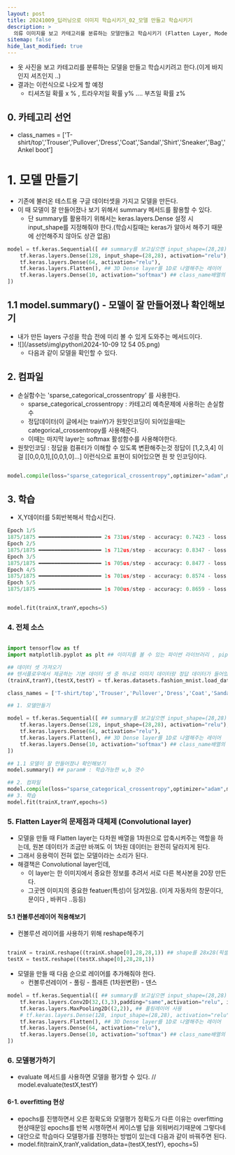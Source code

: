 ```yaml
---
layout: post
title: 20241009_딥러닝으로 이미지 학습시키기_02_모델 만들고 학습시키기
description: >
  의류 이미지를 보고 카테고리를 분류하는 모델만들고 학습시키기 (Flatten Layer, Model Summary)
sitemap: false
hide_last_modified: true
---
```


- 옷 사진을 보고 카테고리를 분류하는 모델을 만들고 학습시키려고 한다.(이게 바지인지 셔츠인지 ..)
- 결과는 이런식으로 나오게 할 예정
  - 티셔츠일 확률 x % , 트라우저일 확률 y% .... 부츠일 확률 z%

## 0. 카테고리 선언

- class_names = ['T-shirt/top','Trouser','Pullover','Dress','Coat','Sandal','Shirt','Sneaker','Bag','Ankel boot']

# 1. 모델 만들기

- 기존에 불러온 테스트용 구글 데이터셋을 가지고 모델을 만든다.
- 이 때 모델이 잘 만들어졌나 보기 위해서 summary 메서드를 활용할 수 있다.
  - 단 summary를 활용하기 위해서는 keras.layers.Dense 설정 시 input_shape를 지정해줘야 한다.(학습시킬때는 keras가 알아서 해주기 때문에 선언해주지 않아도 상관 없음)

```py
model = tf.keras.Sequential([ ## summary를 보고싶으면 input_shape=(28,28) 집어넣어야함 (그냥 컴파일할꺼면 알아서 해주는데 미리 보고싶으면 모양을 설정해줘야함)
    tf.keras.layers.Dense(128, input_shape=(28,28), activation="relu"), ## , activation="relu" : 음수는 다 0으로 만드는 활성함수
    tf.keras.layers.Dense(64, activation="relu"),
    tf.keras.layers.Flatten(), ## 3D Dense layer를 1D로 나열해주는 레이어
    tf.keras.layers.Dense(10, activation="softmax") ## class_name배열의 각각의 항목에 해당하는 확률 예측하기, softmax : 0~1 카테고리 예측/ sigmoid : 0~1 압축 왼쪽오른쪽,합격 불합격 등
])
```

## 1.1 model.summary() - 모델이 잘 만들어졌나 확인해보기

- 내가 만든 layers 구성을 학습 전에 미리 볼 수 있게 도와주는 메서드이다.
- ![](/assets\img\python\2024-10-09 12 54 05.png)
  - 다음과 같이 모델을 확인할 수 있다.


## 2. 컴파일

- 손실함수는 'sparse_categorical_crossentropy' 를 사용한다.
  - sparse_categorical_crossentropy : 카테고리 예측문제에 사용하는 손실함수
  - 정답데이터(이 글에서는 trainY)가 원핫인코딩이 되어있을때는 categorical_crossentropy를 사용해준다.
  - 이때는 마지막 layer는 softmax 활성함수를 사용해야한다.
- 원핫인코딩 : 정답을 컴퓨터가 이해할 수 있도록 변환해주는것 정답이 [1,2,3,4] 이걸 [[0,0,0,1],[0,0,1,0]...]  이런식으로 표현이 되어있으면 원 핫 인코딩이다.

``` py

model.compile(loss="sparse_categorical_crossentropy",optimizer="adam",metrics=['accuracy'])

```

## 3. 학습

- X,Y데이터를 5회반복해서 학습시킨다.

``` py
Epoch 1/5
1875/1875 ━━━━━━━━━━━━━━━━━━━━ 2s 731us/step - accuracy: 0.7423 - loss: 2.4241    
Epoch 2/5
1875/1875 ━━━━━━━━━━━━━━━━━━━━ 1s 712us/step - accuracy: 0.8347 - loss: 0.4744
Epoch 3/5
1875/1875 ━━━━━━━━━━━━━━━━━━━━ 1s 705us/step - accuracy: 0.8477 - loss: 0.4331
Epoch 4/5
1875/1875 ━━━━━━━━━━━━━━━━━━━━ 1s 701us/step - accuracy: 0.8574 - loss: 0.4005
Epoch 5/5
1875/1875 ━━━━━━━━━━━━━━━━━━━━ 1s 700us/step - accuracy: 0.8659 - loss: 0.3817
```

``` py

model.fit(trainX,tranY,epochs=5)

```

### 4. 전체 소스

``` py

import tensorflow as tf
import matplotlib.pyplot as plt ## 이미지를 볼 수 있는 파이썬 라이브러리 , pip install matplotlib를 통해 설치

## 데이터 셋 가져오기
## 텐서플로우에서 제공하는 기본 데이터 셋 중 하나로 이미지 데이터랑 정답 데이터가 들어있음.(실행 시 구글에서 다운받아짐)
(trainX,tranY),(testX,testY) = tf.keras.datasets.fashion_mnist.load_data() ## 이 데이터셋을 활용할때만 사용하는 선언방식으로 신경쓸필요 없음

class_names = ['T-shirt/top','Trouser','Pullover','Dress','Coat','Sandal','Shirt','Sneaker','Bag','Ankel boot']

## 1. 모델만들기

model = tf.keras.Sequential([ ## summary를 보고싶으면 input_shape=(28,28) 집어넣어야함 (그냥 컴파일할꺼면 알아서 해주는데 미리 보고싶으면 모양을 설정해줘야함)
    tf.keras.layers.Dense(128, input_shape=(28,28), activation="relu"), ## , activation="relu" : 음수는 다 0으로 만드는 활성함수
    tf.keras.layers.Dense(64, activation="relu"),
    tf.keras.layers.Flatten(), ## 3D Dense layer를 1D로 나열해주는 레이어
    tf.keras.layers.Dense(10, activation="softmax") ## class_name배열의 각각의 항목에 해당하는 확률 예측하기, softmax : 0~1 카테고리 예측/ sigmoid : 0~1 압축 왼쪽오른쪽,합격 불합격 등
])

## 1.1 모델이 잘 만들어졌나 확인해보기
model.summary() ## param# : 학습가능한 w,b 갯수

## 2. 컴파일
model.compile(loss="sparse_categorical_crossentropy",optimizer="adam",metrics=['accuracy'])
## 3. 학습
model.fit(trainX,tranY,epochs=5)


```

### 5. Flatten Layer의 문제점과 대체제 (Convolutional layer)

- 모델을 만들 때 Flatten layer는 다차원 배열을 1차원으로 압축시켜주는 역할을 하는데, 원본 데이터가 조금만 바껴도 이 1차원 데이터는 완전히 달라지게 된다.
- 그래서 응용력이 전혀 없는 모델이라는 소리가 된다.
- 해결책은 Convolutional layer인데, 
  - 이 layer는 한 이미지에서 중요한 정보를 추려서 서로 다른 복사본을 20장 만든다.
  - 그곳엔 이미지의 중요한 featuer(특성)이 담겨있음. (이게 자동차의 창문이다, 문이다 , 바퀴다 ..등등)

#### 5.1 컨볼루션레이어 적용해보기

- 컨볼루션 레이어를 사용하기 위해 reshape해주기

``` py

trainX = trainX.reshape((trainX.shape[0],28,28,1)) ## shape를 28x28(픽셀)에서 28x28,1(흑백이기때문에 1, rgb를 모두사용하면 3이됨)로 reshape 
testX = testX.reshape((testX.shape[0],28,28,1))
```

- 모델을 만들 때 다음 순으로 레이어를 추가해줘야 한다.
  - 컨볼루션레이어 - 풀링 - 플래튼 (1차원변환) - 덴스

``` py
model = tf.keras.Sequential([ ## summary를 보고싶으면 input_shape=(28,28) 집어넣어야함 (그냥 컴파일할꺼면 알아서 해주는데 미리 보고싶으면 모양을 설정해줘야함)
    tf.keras.layers.Conv2D(32,(3,3),padding="same",activation="relu", input_shape=(28,28,1)), ## 컨볼루션 레이어 추가 / 첫번째 매개변수 : N개의 복사본만들기 / 2번째 매개변수 : 픽셀 사이즈 X x Y / 4번째 매개변수 : relu사용이유 > 숫자는 음수가 없기 때문에 / 5번째 매개변수 : 
    tf.keras.layers.MaxPooling2D((2,2)), ## 풀링레이어 사용
    # tf.keras.layers.Dense(128, input_shape=(28,28), activation="relu"), ## , activation="relu" : 음수는 다 0으로 만드는 활성함수
    tf.keras.layers.Flatten(), ## 3D Dense layer를 1D로 나열해주는 레이어
    tf.keras.layers.Dense(64, activation="relu"),
    tf.keras.layers.Dense(10, activation="softmax") ## class_name배열의 각각의 항목에 해당하는 확률 예측하기, softmax : 0~1 카테고리 예측/ sigmoid : 0~1 압축 왼쪽오른쪽,합격 불합격 등
])
```

### 6. 모델평가하기

- evaluate 메서드를 사용하면 모델을 평가할 수 있다.  // model.evaluate(testX,testY) 

#### 6-1. overfitting 현상

- epochs를 진행하면서 오른 정확도와 모델평가 정확도가 다른 이유는 overfitting현상때문임 epochs를 반복 시행하면서 케이스별 답을 외워버리기때문에 그렇다네
- 대안으로 학습마다 모델평가를 진행하는 방법이 있는데 다음과 같이 바꿔주면 된다.
- model.fit(trainX,tranY,validation_data=(testX,testY), epochs=5)